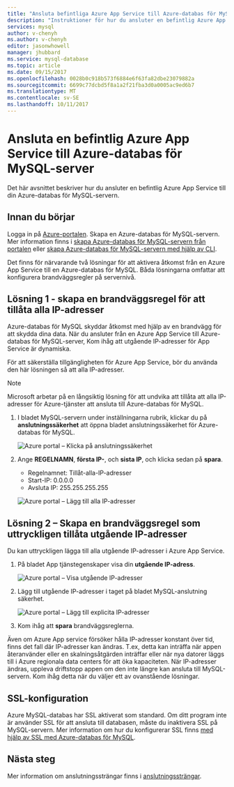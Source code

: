 ```yaml
---
title: "Ansluta befintliga Azure App Service till Azure-databas för MySQL | Microsoft Docs"
description: "Instruktioner för hur du ansluter en befintlig Azure App Service korrekt till Azure-databas för MySQL"
services: mysql
author: v-chenyh
ms.author: v-chenyh
editor: jasonwhowell
manager: jhubbard
ms.service: mysql-database
ms.topic: article
ms.date: 09/15/2017
ms.openlocfilehash: 0028b0c918b573f6884e6f63fa82dbe23079882a
ms.sourcegitcommit: 6699c77dcbd5f8a1a2f21fba3d0a0005ac9ed6b7
ms.translationtype: MT
ms.contentlocale: sv-SE
ms.lasthandoff: 10/11/2017
---
```

# <a name="connect-an-existing-azure-app-service-to-azure-database-for-mysql-server"></a>Ansluta en befintlig Azure App Service till Azure-databas för MySQL-server
Det här avsnittet beskriver hur du ansluter en befintlig Azure App Service till din Azure-databas för MySQL-servern.

## <a name="before-you-begin"></a>Innan du börjar
Logga in på [Azure-portalen](https://portal.azure.com). Skapa en Azure-databas för MySQL-servern. Mer information finns i [skapa Azure-databas för MySQL-servern från portalen](quickstart-create-mysql-server-database-using-azure-portal.md) eller [skapa Azure-databas för MySQL-servern med hjälp av CLI](quickstart-create-mysql-server-database-using-azure-cli.md).

Det finns för närvarande två lösningar för att aktivera åtkomst från en Azure App Service till en Azure-databas för MySQL. Båda lösningarna omfattar att konfigurera brandväggsregler på servernivå.

## <a name="solution-1---create-a-firewall-rule-to-allow-all-ips"></a>Lösning 1 - skapa en brandväggsregel för att tillåta alla IP-adresser
Azure-databas för MySQL skyddar åtkomst med hjälp av en brandvägg för att skydda dina data. När du ansluter från en Azure App Service till Azure-databas för MySQL-server, Kom ihåg att utgående IP-adresser för App Service är dynamiska. 

För att säkerställa tillgängligheten för Azure App Service, bör du använda den här lösningen så att alla IP-adresser.

> [!NOTE]
> Microsoft arbetar på en långsiktig lösning för att undvika att tillåta att alla IP-adresser för Azure-tjänster att ansluta till Azure-databas för MySQL.

1. I bladet MySQL-servern under inställningarna rubrik, klickar du på **anslutningssäkerhet** att öppna bladet anslutningssäkerhet för Azure-databas för MySQL.

   ![Azure portal – Klicka på anslutningssäkerhet](./media/howto-manage-firewall-using-portal/1-connection-security.png)

2. Ange **REGELNAMN**, **första IP-**, och **sista IP**, och klicka sedan på **spara**.
   - Regelnamnet: Tillåt-alla-IP-adresser
   - Start-IP: 0.0.0.0
   - Avsluta IP: 255.255.255.255

   ![Azure portal – Lägg till alla IP-adresser](./media/howto-connect-webapp/1_2-add-all-ips.png)

## <a name="solution-2---create-a-firewall-rule-to-explicitly-allow-outbound-ips"></a>Lösning 2 – Skapa en brandväggsregel som uttryckligen tillåta utgående IP-adresser
Du kan uttryckligen lägga till alla utgående IP-adresser i Azure App Service.

1. På bladet App tjänstegenskaper visa din **utgående IP-adress**.

   ![Azure portal – Visa utgående IP-adresser](./media/howto-connect-webapp/2_1-outbound-ip-address.png)

2. Lägg till utgående IP-adresser i taget på bladet MySQL-anslutning säkerhet.

   ![Azure portal – Lägg till explicita IP-adresser](./media/howto-connect-webapp/2_2-add-explicit-ips.png)

3. Kom ihåg att **spara** brandväggsreglerna.

Även om Azure App service försöker hålla IP-adresser konstant över tid, finns det fall där IP-adresser kan ändras. T.ex, detta kan inträffa när appen återanvänder eller en skalningsåtgärden inträffar eller när nya datorer läggs till i Azure regionala data centers för att öka kapaciteten. När IP-adresser ändras, uppleva driftstopp appen om den inte längre kan ansluta till MySQL-servern. Kom ihåg detta när du väljer ett av ovanstående lösningar.

## <a name="ssl-configuration"></a>SSL-konfiguration
Azure MySQL-databas har SSL aktiverat som standard. Om ditt program inte är använder SSL för att ansluta till databasen, måste du inaktivera SSL på MySQL-servern. Mer information om hur du konfigurerar SSL finns [med hjälp av SSL med Azure-databas för MySQL](howto-configure-ssl.md).

## <a name="next-steps"></a>Nästa steg
Mer information om anslutningssträngar finns i [anslutningssträngar](howto-connection-string.md).
